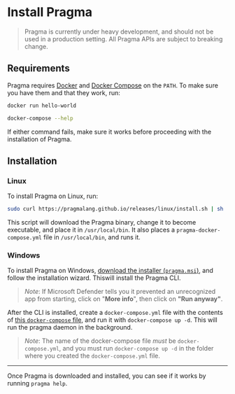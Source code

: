# Install Pragma

> Pragma is currently under heavy development, and should not be used in a production setting. All Pragma APIs are subject to breaking change.

## Requirements
Pragma requires [Docker](https://docs.docker.com/get-docker/) and [Docker Compose](https://docs.docker.com/compose/install/) on the `PATH`. To make sure you have them and that they work, run:
```sh
docker run hello-world

docker-compose --help
```
If either command fails, make sure it works before proceeding with the installation of Pragma.

## Installation

### Linux
To install Pragma on Linux, run:
```sh
sudo curl https://pragmalang.github.io/releases/linux/install.sh | sh
```

This script will download the Pragma binary, change it to become executable, and place it in `/usr/local/bin`. It also places a `pragma-docker-compose.yml` file in `/usr/local/bin`, and runs it.

### Windows
To install Pragma on Windows, [download the installer (`pragma.msi`)](https://pragmalang.github.io/releases/windows/pragma.msi), and follow the installation wizard. Thiswill install the Pragma CLI.

> *Note*: If Microsoft Defender tells you it prevented an unrecognized app from starting, click on "__More info__", then click on **"Run anyway"**.

After the CLI is installed, create a `docker-compose.yml` file with the contents of [this `docker-compose` file](https://github.com/pragmalang/pragma/blob/master/cli/src/main/resources/docker-compose.yml), and run it with `docker-compose up -d`. This will run the pragma daemon in the background.

> *Note*: The name of the docker-compose file *must* be `docker-compose.yml`, and you must run `docker-compose up -d` in the folder where you created the `docker-compose.yml` file.

---

Once Pragma is downloaded and installed, you can see if it works by running `pragma help`.
